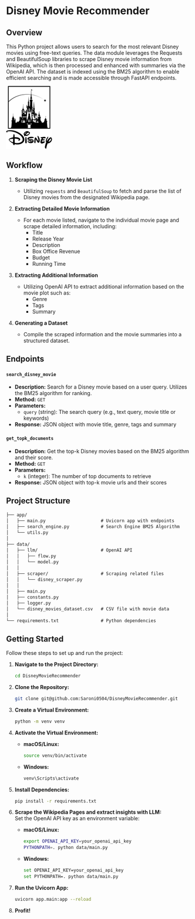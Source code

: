 # Disney Movie Recommender

## Overview

This Python project allows users to search for the most relevant Disney movies using free-text queries. The data module leverages the Requests and BeautifulSoup libraries to scrape Disney movie information from Wikipedia, which is then processed and enhanced with summaries via the OpenAI API. The dataset is indexed using the BM25 algorithm to enable efficient searching and is made accessible through FastAPI endpoints.

![Disney Image](image.png)

## Workflow

1. **Scraping the Disney Movie List**
   - Utilizing `requests` and `BeautifulSoup` to fetch and parse the list of Disney movies from the designated Wikipedia page.

2. **Extracting Detailed Movie Information**
   - For each movie listed, navigate to the individual movie page and scrape detailed information, including:
     - Title
     - Release Year
     - Description
     - Box Office Revenue
     - Budget
     - Running Time

3. **Extracting Additional Information**
   - Utilizing OpenAI API to extract additional information based on the movie plot such as:
     - Genre
     - Tags
     - Summary

4. **Generating a Dataset**
   - Compile the scraped information and the movie summaries into a structured dataset.

## Endpoints

#### `search_disney_movie`

- **Description:** Search for a Disney movie based on a user query. Utilizes the BM25 algorithm for ranking.
- **Method:** `GET`
- **Parameters:** 
  - `query` (string): The search query (e.g., text query, movie title or keywords)
- **Response:** JSON object with movie title, genre, tags and summary

#### `get_topk_documents`

- **Description:** Get the top-k Disney movies based on the BM25 algorithm and their score.
- **Method:** `GET`
- **Parameters:** 
  - `k` (integer): The number of top documents to retrieve
- **Response:** JSON object with top-k movie urls and their scores



## Project Structure
```
├── app/                
│   ├── main.py                     # Uvicorn app with endpoints
│   ├── search_engine.py            # Search Engine BM25 Algorithm
│   └── utils.py
│
├── data/
│   ├── llm/                        # OpenAI API
│   │   ├── flow.py                 
│   │   └── model.py                
│   │
│   ├── scraper/                    # Scraping related files
│   │   └── disney_scraper.py
│   │
│   ├── main.py
│   ├── constants.py
│   ├── logger.py
│   └── disney_movies_dataset.csv   # CSV file with movie data
│
└── requirements.txt                # Python dependencies
```

## Getting Started

Follow these steps to set up and run the project:

1. **Navigate to the Project Directory:**
   ```bash
   cd DisneyMovieRecommender
   ```

2. **Clone the Repository:**

   ```bash
   git clone git@github.com:Saroni0504/DisneyMovieRecommender.git
   ```

3. **Create a Virtual Environment:**
   ```bash
   python -m venv venv
   ```

4. **Activate the Virtual Environment:**
    - **macOS/Linux:**
        ```bash
        source venv/bin/activate
        ```
    - **Windows:**
        ```bash
        venv\Scripts\activate
        ```

5. **Install Dependencies:**
   ```bash
   pip install -r requirements.txt
   ```

6. **Scrape the Wikipedia Pages and extract insights with LLM:**
<br>Set the OpenAI API key as an environment variable:
    - **macOS/Linux:**
        ```bash
        export OPENAI_API_KEY=your_openai_api_key
        PYTHONPATH=. python data/main.py
        ```
    - **Windows:**
        ```bash
        set OPENAI_API_KEY=your_openai_api_key
        set PYTHONPATH=. python data/main.py
        ```

7. **Run the Uvicorn App:**
   ```bash
   uvicorn app.main:app --reload
   ```

8. **Profit!**

